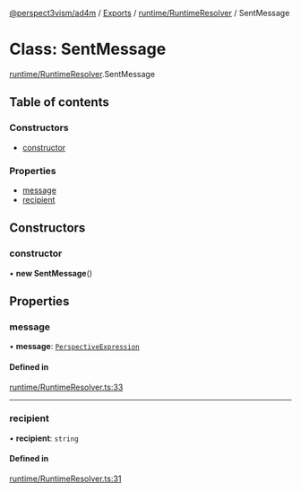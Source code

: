 [@perspect3vism/ad4m](../README.md) / [Exports](../modules.md) / [runtime/RuntimeResolver](../modules/runtime_RuntimeResolver.md) / SentMessage

# Class: SentMessage

[runtime/RuntimeResolver](../modules/runtime_RuntimeResolver.md).SentMessage

## Table of contents

### Constructors

- [constructor](runtime_RuntimeResolver.SentMessage.md#constructor)

### Properties

- [message](runtime_RuntimeResolver.SentMessage.md#message)
- [recipient](runtime_RuntimeResolver.SentMessage.md#recipient)

## Constructors

### constructor

• **new SentMessage**()

## Properties

### message

• **message**: [`PerspectiveExpression`](perspectives_Perspective.PerspectiveExpression.md)

#### Defined in

[runtime/RuntimeResolver.ts:33](https://github.com/perspect3vism/ad4m/blob/b065749/src/runtime/RuntimeResolver.ts#L33)

___

### recipient

• **recipient**: `string`

#### Defined in

[runtime/RuntimeResolver.ts:31](https://github.com/perspect3vism/ad4m/blob/b065749/src/runtime/RuntimeResolver.ts#L31)
